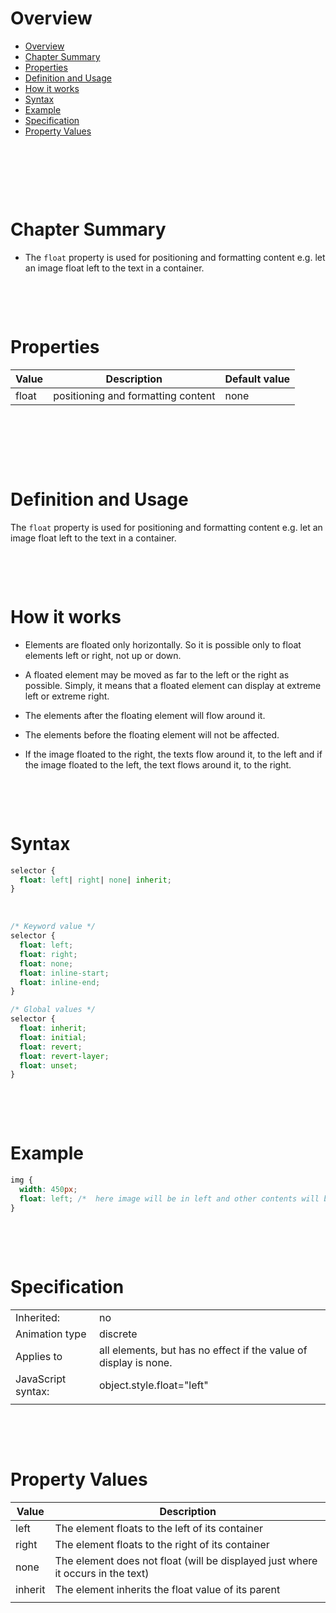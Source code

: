 # Overview

- [Overview](#overview)
- [Chapter Summary](#chapter-summary)
- [Properties](#properties)
- [Definition and Usage](#definition-and-usage)
- [How it works](#how-it-works)
- [Syntax](#syntax)
- [Example](#example)
- [Specification](#specification)
- [Property Values](#property-values)

&nbsp;

&nbsp;

&nbsp;

# Chapter Summary

- The `float` property is used for positioning and formatting content e.g. let an image float left to the text in a container.

&nbsp;

&nbsp;

# Properties

| Value | Description                        | Default value |
| ----- | ---------------------------------- | ------------- |
| float | positioning and formatting content | none          |

&nbsp;

&nbsp;

&nbsp;

# Definition and Usage

The `float` property is used for positioning and formatting content e.g. let an image float left to the text in a container.

&nbsp;

&nbsp;

# How it works

- Elements are floated only horizontally. So it is possible only to float elements left or right, not up or down.

- A floated element may be moved as far to the left or the right as possible. Simply, it means that a floated element can display at extreme left or extreme right.

- The elements after the floating element will flow around it.

- The elements before the floating element will not be affected.

- If the image floated to the right, the texts flow around it, to the left and if the image floated to the left, the text flows around it, to the right.

&nbsp;

&nbsp;

# Syntax

```css
selector {
  float: left| right| none| inherit;
}
```

&nbsp;

```css
/* Keyword value */
selector {
  float: left;
  float: right;
  float: none;
  float: inline-start;
  float: inline-end;
}

/* Global values */
selector {
  float: inherit;
  float: initial;
  float: revert;
  float: revert-layer;
  float: unset;
}
```

&nbsp;

&nbsp;

# Example

```css
img {
  width: 450px;
  float: left; /*  here image will be in left and other contents will be in right side */
}
```

&nbsp;

&nbsp;

# Specification

|                    |                                                                  |
| ------------------ | ---------------------------------------------------------------- |
| Inherited:         | no                                                               |
| Animation type     | discrete                                                         |
| Applies to         | all elements, but has no effect if the value of display is none. |
| JavaScript syntax: | object.style.float="left"                                        |
|                    |                                                                  |

&nbsp;

&nbsp;

# Property Values

| Value   | Description                                                                     |
| ------- | ------------------------------------------------------------------------------- |
| left    | The element floats to the left of its container                                 |
| right   | The element floats to the right of its container                                |
| none    | The element does not float (will be displayed just where it occurs in the text) |
| inherit | The element inherits the float value of its parent                              |
|         |                                                                                 |

&nbsp;

&nbsp;
